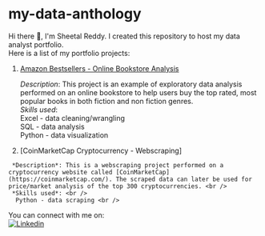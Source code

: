 # my-data-anthology

Hi there :wave:, I'm Sheetal Reddy. I created this repository to host my data analyst portfolio.<br />
Here is a list of my portfolio projects:

  1. [Amazon Bestsellers - Online Bookstore Analysis](https://github.com/Ammu25/my-data-anthology/tree/main/Amazon%20Bestsellers-Online%20Bookstore%20Analysis)
     
     *Description*: This project is an example of exploratory data analysis performed on an online bookstore to help users buy the top rated, most popular books in           both fiction and non fiction genres. <br />
     *Skills used*: <br />
      Excel - data cleaning/wrangling<br />
      SQL - data analysis<br />
      Python - data visualization <br />
   
   1. [CoinMarketCap Cryptocurrency - Webscraping]
     
     *Description*: This is a webscraping project performed on a cryptocurrency website called [CoinMarketCap](https://coinmarketcap.com/). The scraped data can later be used for price/market analysis of the top 300 cryptocurrencies. <br />
     *Skills used*: <br />
      Python - data scraping <br />
 
You can connect with me on:<br />
[![Linkedin](https://img.shields.io/badge/LinkedIn-0077B5?style=for-the-badge&logo=linkedin&logoColor=white)](https://www.linkedin.com/in/sheetalreddy25/)
